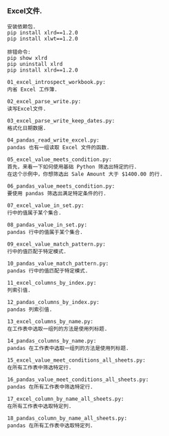 ### Excel文件.

```text
安装依赖包.
pip install xlrd==1.2.0
pip install xlwt==1.2.0

排错命令:
pip show xlrd
pip uninstall xlrd
pip install xlrd==1.2.0
```

```text
01_excel_introspect_workbook.py:
内省 Excel 工作簿.
```

```text
02_excel_parse_write.py:
读写Excel文件.
```

```text
03_excel_parse_write_keep_dates.py:
格式化日期数据.
```

```text
04_pandas_read_write_excel.py:
pandas 也有一组读取 Excel 文件的函数.
```

```text
05_excel_value_meets_condition.py:
首先，来看一下如何使用基础 Python 筛选出特定的行.
在这个示例中，你想筛选出 Sale Amount 大于 $1400.00 的行.
```

```text
06_pandas_value_meets_condition.py:
要使用 pandas 筛选出满足特定条件的行.
```

```text
07_excel_value_in_set.py:
行中的值属于某个集合.
```

```text
08_pandas_value_in_set.py:
pandas 行中的值属于某个集合.
```

```text
09_excel_value_match_pattern.py:
行中的值匹配于特定模式.
```

```text
10_pandas_value_match_pattern.py:
pandas 行中的值匹配于特定模式.
```

```text
11_excel_columns_by_index.py:
列索引值.
```

```text
12_pandas_columns_by_index.py:
pandas 列索引值.
```

```text
13_excel_columns_by_name.py:
在工作表中选取一组列的方法是使用列标题.
```

```text
14_pandas_columns_by_name.py:
pandas 在工作表中选取一组列的方法是使用列标题.
```

```text
15_excel_value_meet_conditions_all_sheets.py:
在所有工作表中筛选特定行.
```

```text
16_pandas_value_meet_conditions_all_sheets.py:
pandas 在所有工作表中筛选特定行.
```

```text
17_excel_column_by_name_all_sheets.py:
在所有工作表中选取特定列.
```

```text
18_pandas_column_by_name_all_sheets.py:
pandas 在所有工作表中选取特定列.
```